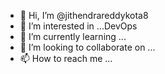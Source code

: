 - 👋 Hi, I’m @jithendrareddykota8
- 👀 I’m interested in ...DevOps
- 🌱 I’m currently learning ...
- 💞️ I’m looking to collaborate on ...
- 📫 How to reach me ...

<!---
jithendrareddykota8/jithendrareddykota8 is a ✨ special ✨ repository because its `README.md` (this file) appears on your GitHub profile.
You can click the Preview link to take a look at your changes.
--->
